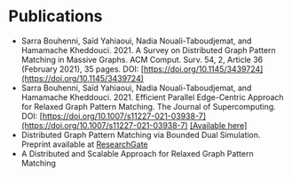 Publications
===============

* Sarra Bouhenni, Saïd Yahiaoui, Nadia Nouali-Taboudjemat, and Hamamache Kheddouci. 2021. A Survey on Distributed Graph Pattern Matching in Massive Graphs. ACM Comput. Surv. 54, 2, Article 36 (February 2021), 35 pages. DOI: [https://doi.org/10.1145/3439724](https://doi.org/10.1145/3439724)
* Sarra Bouhenni, Saïd Yahiaoui, Nadia Nouali-Taboudjemat, and Hamamache Kheddouci. 2021. Efficient Parallel Edge-Centric Approach for Relaxed Graph Pattern Matching. The Journal of Supercomputing. DOI: [https://doi.org/10.1007/s11227-021-03938-7](https://doi.org/10.1007/s11227-021-03938-7) [[Available here]](https://rdcu.be/cmCvs)
* Distributed Graph Pattern Matching via Bounded Dual Simulation. Preprint available at [ResearchGate](https://www.researchgate.net/publication/349442639_Distributed_Graph_Pattern_Matching_via_Bounded_Dual_Simulation) 
* A Distributed and Scalable Approach for Relaxed Graph Pattern Matching
